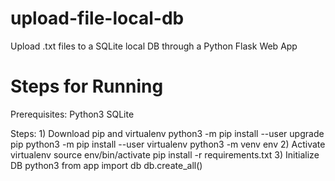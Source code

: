 # upload-file-local-db
Upload .txt files to a SQLite local DB through a Python Flask Web App


# Steps for Running
Prerequisites:
	Python3
	SQLite

Steps:
	1) Download pip and virtualenv
		python3 -m pip install --user upgrade pip
		python3 -m pip install --user virtualenv
		python3 -m venv env 
	2) Activate virtualenv
		source env/bin/activate
		pip install -r requirements.txt 
	3) Initialize DB
		python3
		from app import db
		db.create_all()	
